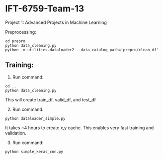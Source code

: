 # IFT-6759-Team-13
Project 1: Advanced Projects in Machine Learning

Preprocessing:
```
cd prepro
python data_cleaning.py
python -m utilities.dataloader2 --data_catalog_path='prepro/clean_df'
```
## Training:

1. Run command:

```
cd ..
python data_cleaning.py
```

This will create train_df, valid_df, and test_df

2. Run command: 

`python dataloader_simple.py`

It takes ~4 hours to create x,y cache. This enables very fast training and validation.

3. Run command:

`python simple_keras_cnn.py`
